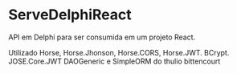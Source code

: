 # ServeDelphiReact
 API em Delphi para ser consumida em um projeto React. 
 
 Utilizado
Horse, Horse.Jhonson, Horse.CORS, Horse.JWT.
BCrypt.
JOSE.Core.JWT
DAOGeneric e SimpleORM do thulio bittencourt
